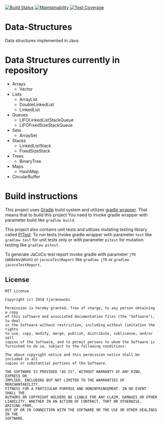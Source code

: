 [![Build Status](https://travis-ci.org/tjaranowski/Data-Structures.svg?branch=master)](https://travis-ci.org/tjaranowski/Data-Structures)
[![Maintainability](https://api.codeclimate.com/v1/badges/73900118e3755e712416/maintainability)](https://codeclimate.com/github/tjaranowski/Data-Structures/maintainability)
[![Test Coverage](https://api.codeclimate.com/v1/badges/73900118e3755e712416/test_coverage)](https://codeclimate.com/github/tjaranowski/Data-Structures/test_coverage)

# Data-Structures
Data structures implemented in Java

# Data Structures currently in repository

- Arrays
  - Vector
- Lists
  - ArrayList
  - DoubleLinkedList
  - LinkedList
- Queues
  - LIFOLinkedListStackQueue
  - LIFOFixedSizeStackQueue
- Sets
  - ArraySet
- Stacks
  - LinkedListStack
  - FixedSizeStack
- Trees
  - BinaryTree
- Maps
  - HashMap
- CircularBuffer

# Build instructions
This project uses [Gradle](https://gradle.org/) build system and utilizes [gradle wrapper](https://docs.gradle.org/current/userguide/gradle_wrapper.html). That means that to build this project You need to invoke gradle wrapper with parameter build like `gradlew build`.

This project also contains unit tests and utilizes mutating testing library called [PITest](http://pitest.org/). To run tests invoke gradle wrapper with parameter `test` like `gradlew test` for unit tests only or with parameter `pitest` for mutation testing like `gradlew pitest`.

To generate JaCoCo test report invoke gradle with parameter `jTR` (abbreviation) or `jacocoTestReport` like `gradlew jTR` or `gradlew jacocoTestReport`.

License
-------

    MIT License

    Copyright (c) 2018 tjaranowski

    Permission is hereby granted, free of charge, to any person obtaining a copy
    of this software and associated documentation files (the "Software"), to deal
    in the Software without restriction, including without limitation the rights
    to use, copy, modify, merge, publish, distribute, sublicense, and/or sell
    copies of the Software, and to permit persons to whom the Software is
    furnished to do so, subject to the following conditions:

    The above copyright notice and this permission notice shall be included in all
    copies or substantial portions of the Software.

    THE SOFTWARE IS PROVIDED "AS IS", WITHOUT WARRANTY OF ANY KIND, EXPRESS OR
    IMPLIED, INCLUDING BUT NOT LIMITED TO THE WARRANTIES OF MERCHANTABILITY,
    FITNESS FOR A PARTICULAR PURPOSE AND NONINFRINGEMENT. IN NO EVENT SHALL THE
    AUTHORS OR COPYRIGHT HOLDERS BE LIABLE FOR ANY CLAIM, DAMAGES OR OTHER
    LIABILITY, WHETHER IN AN ACTION OF CONTRACT, TORT OR OTHERWISE, ARISING FROM,
    OUT OF OR IN CONNECTION WITH THE SOFTWARE OR THE USE OR OTHER DEALINGS IN THE
    SOFTWARE.
